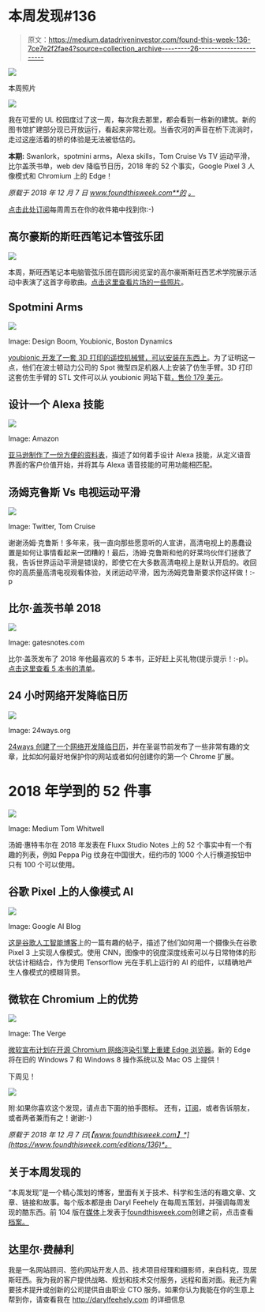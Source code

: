 # 本周发现#136

> 原文：<https://medium.datadriveninvestor.com/found-this-week-136-7ce7e2f2fae4?source=collection_archive---------26----------------------->

[![](img/61f78af7fa8e4ee20f6deb89632dc659.png)](http://www.track.datadriveninvestor.com/181206BRed)

本周照片

![](img/7245783cf651f1c9ba833cbd5e51d263.png)

我在可爱的 UL 校园度过了这一周，每次我去那里，都会看到一栋新的建筑。新的图书馆扩建部分现已开放运行，看起来非常壮观。当香农河的声音在桥下流淌时，走过这座活着的桥的体验是无法被低估的。

**本期:** Swanlork，spotmini arms，Alexa skills，Tom Cruise Vs TV 运动平滑，比尔盖茨书单，web dev 降临节日历，2018 年的 52 个事实，Google Pixel 3 人像模式和 Chromium 上的 Edge！

*原载于 2018 年 12 月 7 日 www.foundthisweek.com**的* [*。*](https://www.foundthisweek.com/editions/136)

[点击此处订阅](https://www.foundthisweek.com/subscribe)每周周五在你的收件箱中找到你:-)

## 高尔豪斯的斯旺西笔记本管弦乐团

![](img/5942c53cac729133dea5385c647ea087.png)

本周，斯旺西笔记本电脑管弦乐团在圆形阅览室的高尔豪斯斯旺西艺术学院展示活动中表演了这首字母歌曲。[点击这里查看片场的一些照片](https://www.facebook.com/media/set/?set=a.1133704650139282&type=1&l=1d1726d163)。

## Spotmini Arms

![](img/fdce9cfcdd0737810bb45496039c90f5.png)

Image: Design Boom, Youbionic, Boston Dynamics

[youbionic 开发了一套 3D 打印的遥控机械臂，可以安装在东西上](https://www.designboom.com/technology/spotmini-the-robot-dog-3d-printed-bionic-arms-youbionic-one-11-27-2018/)。为了证明这一点，他们在波士顿动力公司的 Spot 微型四足机器人上安装了仿生手臂。3D 打印这套仿生手臂的 STL 文件可以从 youbionic 网站下载[，售价 179 美元](https://www.youbionic.com/#one)。

## 设计一个 Alexa 技能

![](img/05dd5615b130977780d556a800e71591.png)

Image: Amazon

[亚马逊制作了一份方便的资料表](https://m.media-amazon.com/images/G/01/mobile-apps/dex/alexa/alexa-skills-kit/guide/How-to-Design-VUI-Guide.pdf)，描述了如何着手设计 Alexa 技能，从定义语音界面的客户价值开始，并将其与 Alexa 语音技能的可用功能相匹配。

## 汤姆克鲁斯 Vs 电视运动平滑

![](img/7b8119097bcfc4883f95b8203600a7f5.png)

Image: Twitter, Tom Cruise

谢谢汤姆·克鲁斯！多年来，我一直向那些愿意听的人宣讲，高清电视上的愚蠢设置是如何让事情看起来一团糟的！最后，汤姆·克鲁斯和他的好莱坞伙伴们拯救了我，告诉世界运动平滑是错误的，即使它在大多数高清电视上是默认开启的。收回你的高质量高清电视观看体验，关闭运动平滑，因为汤姆克鲁斯要求你这样做！:-p

## 比尔·盖茨书单 2018

![](img/b3cdeab31a5d5a84a6b41ea57de4c19a.png)

Image: gatesnotes.com

比尔·盖茨发布了 2018 年他最喜欢的 5 本书，正好赶上买礼物(提示提示！:-p)。[点击这里查看 5 本书的清单](https://www.gatesnotes.com/About-Bill-Gates/Best-Books-2018)。

## 24 小时网络开发降临日历

![](img/74121ec2e41eb3a7b784de0ffdab70ff.png)

Image: 24ways.org

[24ways 创建了一个网络开发降临日历](https://24ways.org/)，并在圣诞节前发布了一些非常有趣的文章，比如如何最好地保护你的网站或者如何创建你的第一个 Chrome 扩展。

# 2018 年学到的 52 件事

![](img/48cdc5b91762b9c93f888f378f9ebc21.png)

Image: Medium Tom Whitwell

汤姆·惠特韦尔在 2018 年发表在 Fluxx Studio Notes 上的 52 个事实中有一个有趣的列表，例如 Peppa Pig 纹身在中国很大，纽约市的 1000 个人行横道按钮中只有 100 个可以使用。

## 谷歌 Pixel 上的人像模式 AI

![](img/5387fc7bf5ed84bca473f396406cb4b0.png)

Image: Google AI Blog

[这是谷歌人工智能博客](https://ai.googleblog.com/2018/11/learning-to-predict-depth-on-pixel-3.html)上的一篇有趣的帖子，描述了他们如何用一个摄像头在谷歌 Pixel 3 上实现人像模式。使用 CNN，图像中的锐度深度线索可以与日常物体的形状估计相结合，作为使用 Tensorflow 光在手机上运行的 AI 的组件，以精确地产生人像模式的模糊背景。

## 微软在 Chromium 上的优势

![](img/1c2001b4656815b60ac9e038ec874a03.png)

Image: The Verge

[微软宣布计划在开源 Chromium 网络渲染引擎上重建 Edge 浏览器](https://www.theverge.com/platform/amp/2018/12/6/18128648/microsoft-edge-chrome-chromium-browser-changes?)。新的 Edge 将在旧的 Windows 7 和 Windows 8 操作系统以及 Mac OS 上提供！

下周见！

![](img/122b46ea8e1ae9f76d006e324908ebc2.png)

附:如果你喜欢这个发现，请点击下面的拍手图标。
还有，[订阅](https://www.foundthisweek.com/subscribe)，或者告诉朋友，或者两者兼而有之！谢谢:-)

*原载于 2018 年 12 月 7 日*[*【www.foundthisweek.com】*](https://www.foundthisweek.com/editions/136)*。*

## 关于本周发现的

“本周发现”是一个精心策划的博客，里面有关于技术、科学和生活的有趣文章、文章、链接和故事。每个版本都是由 Daryl Feehely 在每周五策划，并强调每周发现的酷东西。前 104 版在[媒体](https://medium.com/@dfeehely)上发表于[foundthisweek.com](http://foundthisweek.com)创建之前，点击查看[档案。](https://medium.com/@dfeehely)

## 达里尔·费赫利

我是一名网站顾问、签约网站开发人员、技术项目经理和摄影师，来自科克，现居斯旺西。我为我的客户提供战略、规划和技术交付服务，远程和面对面。我还为需要技术提升或创新的公司提供自由职业 CTO 服务。如果你认为我能在你的生意上帮到你，请查看我在 http://darylfeehely.com 的详细信息